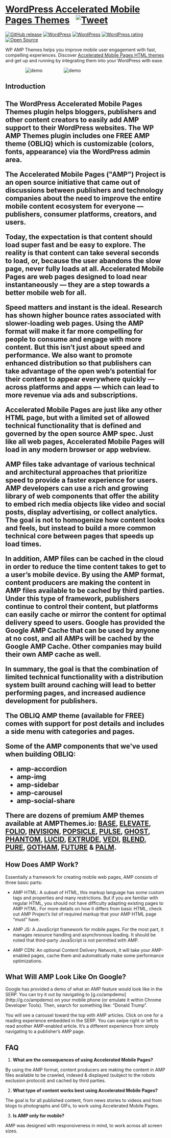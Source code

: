 # [WordPress Accelerated Mobile Pages Themes](https://ampthemes.io) &nbsp; [![Tweet](https://img.shields.io/twitter/url/http/shields.io.svg?style=social)](https://twitter.com/intent/tweet?text=Accelerated%20Mobile%20Pages%20Themes%20for%20@WordPress&url=https://ampthemes.io&via=appticles&hashtags=amp,mobile,amp-html,wordpress)

[![GitHub release](https://img.shields.io/github/release/appticles/wp-amp-themes.svg)](https://github.com/appticles/wp-amp-themes)
[![WordPress](https://img.shields.io/wordpress/v/wp-amp-themes.svg)](https://wordpress.org/plugins/wp-amp-themes/)
[![WordPress](https://img.shields.io/wordpress/plugin/dt/wp-amp-themes.svg)](https://wordpress.org/plugins/wp-amp-themes/)
[![WordPress rating](https://img.shields.io/wordpress/plugin/r/wp-amp-themes.svg)](https://wordpress.org/plugins/wp-amp-themes/)
[![Open Source](https://badges.frapsoft.com/os/v1/open-source.png?v=103)](https://github.com/appticles/wp-amp-themes)

WP AMP Themes helps you improve mobile user engagement with fast, compelling experiences. Discover [Accelerated Mobile Pages HTML themes](http://ampthemes.io/)  and get up and running by integrating them into your WordPress with ease.

 &nbsp; &nbsp;  &nbsp; &nbsp;  &nbsp; &nbsp;  &nbsp; &nbsp; ![demo](http://d3oqwjghculspf.cloudfront.net/github/wp-amp-themes/vtFu1I7.gif) &nbsp; &nbsp;  &nbsp; &nbsp;  &nbsp; &nbsp;  &nbsp; &nbsp;  ![demo](http://d3oqwjghculspf.cloudfront.net/github/wp-amp-themes/JLs9bsw.gif)

<h2>Introduction<h2>

The **WordPress Accelerated Mobile Pages Themes** plugin helps bloggers, publishers and other content creators to easily add AMP support to their WordPress websites. The **WP AMP Themes** plugin includes one FREE AMP theme (OBLIQ) which is customizable (colors, fonts, appearance) via the WordPress admin area.

The Accelerated Mobile Pages ("AMP") Project is an open source initiative that came out of discussions between publishers and technology companies about the need to improve the entire mobile content ecosystem for everyone — publishers, consumer platforms, creators, and users.

Today, the expectation is that content should load super fast and be easy to explore. The reality is that content can take several seconds to load, or, because the user abandons the slow page, never fully loads at all. Accelerated Mobile Pages are web pages designed to load near instantaneously — they are a step towards a better mobile web for all.

Speed matters and instant is the ideal. Research has shown higher bounce rates associated with slower-loading web pages. Using the AMP format will make it far more compelling for people to consume and engage with more content. But this isn’t just about speed and performance. We also want to promote enhanced distribution so that publishers can take advantage of the open web’s potential for their content to appear everywhere quickly — across platforms and apps — which can lead to more revenue via ads and subscriptions.

Accelerated Mobile Pages are just like any other HTML page, but with a limited set of allowed technical functionality that is defined and governed by the open source AMP spec. Just like all web pages, Accelerated Mobile Pages will load in any modern browser or app webview.

AMP files take advantage of various technical and architectural approaches that prioritize speed to provide a faster experience for users. AMP developers can use a rich and growing library of web components that offer the ability to embed rich media objects like video and social posts, display advertising, or collect analytics. The goal is not to homogenize how content looks and feels, but instead to build a more common technical core between pages that speeds up load times.

In addition, AMP files can be cached in the cloud in order to reduce the time content takes to get to a user’s mobile device. By using the AMP format, content producers are making the content in AMP files available to be cached by third parties. Under this type of framework, publishers continue to control their content, but platforms can easily cache or mirror the content for optimal delivery speed to users. Google has provided the Google AMP Cache that can be used by anyone at no cost, and all AMPs will be cached by the Google AMP Cache. Other companies may build their own AMP cache as well.

In summary, the goal is that the combination of limited technical functionality with a distribution system built around caching will lead to better performing pages, and increased audience development for publishers.

The OBLIQ AMP theme (available for FREE) comes with support for post details and includes a side menu with categories and pages.

Some of the AMP components that we've used when building OBLIQ:

* amp-accordion
* amp-img
* amp-sidebar
* amp-carousel
* amp-social-share

There are dozens of premium AMP themes available at AMPThemes.io: [BASE](https://ampthemes.io/downloads/base-amp-theme/), [ELEVATE](https://ampthemes.io/downloads/elevate-amp-theme/), [FOLIO](https://ampthemes.io/downloads/folio-amp-theme/), [INVISION](https://ampthemes.io/downloads/invision-amp-theme/), [POPSICLE](https://ampthemes.io/downloads/popsicle-amp-theme/), [PULSE](https://ampthemes.io/downloads/pulse-amp-theme/), [GHOST](https://ampthemes.io/downloads/ghost-amp-theme/), [PHANTOM](https://ampthemes.io/downloads/phantom-amp-theme/), [LUCID](https://ampthemes.io/downloads/lucid-amp-theme/), [EXTRUDE](https://ampthemes.io/downloads/extrude-amp-theme/), [VEDI](https://ampthemes.io/downloads/vedi-amp-theme/), [BLEND](https://ampthemes.io/downloads/blend-amp-theme/), [PURE](https://ampthemes.io/downloads/pure-amp-theme/), [GOTHAM](https://ampthemes.io/downloads/gotham-amp-theme/), [FUTURE](https://ampthemes.io/downloads/future-amp-theme/) & [PALM](https://ampthemes.io/downloads/palm-amp-theme/).

<h2>How Does AMP Work?</h2>

Essentially a framework for creating mobile web pages, AMP consists of three basic parts:

* AMP HTML: A subset of HTML, this markup language has some custom tags and properties and many restrictions. But if you are familiar with regular HTML, you should not have difficulty adapting existing pages to AMP HTML. For more details on how it differs from basic HTML, check out AMP Project’s list of required markup that your AMP HTML page “must” have.

* AMP JS: A JavaScript framework for mobile pages. For the most part, it manages resource handling and asynchronous loading. It should be noted that third-party JavaScript is not permitted with AMP.

* AMP CDN: An optional Content Delivery Network, it will take your AMP-enabled pages, cache them and automatically make some performance optimizations.

<h2>What Will AMP Look Like On Google?</h2>
Google has provided a demo of what an AMP feature would look like in the SERP. You can try it out by navigating to [g.co/ampdemo](http://g.co/ampdemo) on your mobile phone (or emulate it within Chrome Developer Tools). 
Then, search for something like: “Donald Trump”.

You will see a carousel toward the top with AMP articles. Click on one for a reading experience embedded in the SERP. You can swipe right or left to read another AMP-enabled article. It’s a different experience from simply navigating to a publisher’s AMP page.


<h2>FAQ</h2>

1. **What are the consequences of using Accelerated Mobile Pages?**

By using the AMP format, content producers are making the content in AMP files available to be crawled, indexed & displayed (subject to the robots exclusion protocol) and cached by third parties.

2. **What type of content works best using Accelerated Mobile Pages?**

The goal is for all published content, from news stories to videos and from blogs to photographs and GIFs, to work using Accelerated Mobile Pages.

3. **Is AMP only for mobile?**

AMP was designed with responsiveness in mind, to work across all screen sizes.

